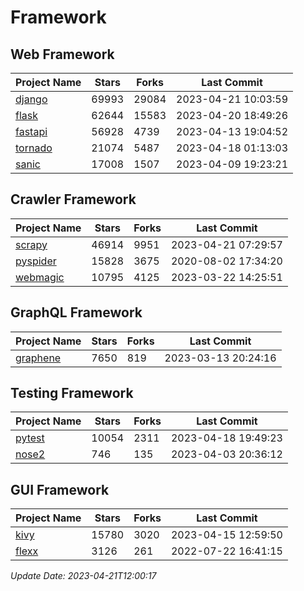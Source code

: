 # Framework

## Web Framework
| Project Name | Stars | Forks | Last Commit |
| ------------ | ----- | ----- | ----------- |
| [django](https://github.com/django/django) | 69993 | 29084 | 2023-04-21 10:03:59 |
| [flask](https://github.com/pallets/flask) | 62644 | 15583 | 2023-04-20 18:49:26 |
| [fastapi](https://github.com/tiangolo/fastapi) | 56928 | 4739 | 2023-04-13 19:04:52 |
| [tornado](https://github.com/tornadoweb/tornado) | 21074 | 5487 | 2023-04-18 01:13:03 |
| [sanic](https://github.com/sanic-org/sanic) | 17008 | 1507 | 2023-04-09 19:23:21 |

## Crawler Framework
| Project Name | Stars | Forks | Last Commit |
| ------------ | ----- | ----- | ----------- |
| [scrapy](https://github.com/scrapy/scrapy) | 46914 | 9951 | 2023-04-21 07:29:57 |
| [pyspider](https://github.com/binux/pyspider) | 15828 | 3675 | 2020-08-02 17:34:20 |
| [webmagic](https://github.com/code4craft/webmagic) | 10795 | 4125 | 2023-03-22 14:25:51 |

## GraphQL Framework
| Project Name | Stars | Forks | Last Commit |
| ------------ | ----- | ----- | ----------- |
| [graphene](https://github.com/graphql-python/graphene) | 7650 | 819 | 2023-03-13 20:24:16 |

## Testing Framework
| Project Name | Stars | Forks | Last Commit |
| ------------ | ----- | ----- | ----------- |
| [pytest](https://github.com/pytest-dev/pytest) | 10054 | 2311 | 2023-04-18 19:49:23 |
| [nose2](https://github.com/nose-devs/nose2) | 746 | 135 | 2023-04-03 20:36:12 |

## GUI Framework
| Project Name | Stars | Forks | Last Commit |
| ------------ | ----- | ----- | ----------- |
| [kivy](https://github.com/kivy/kivy) | 15780 | 3020 | 2023-04-15 12:59:50 |
| [flexx](https://github.com/flexxui/flexx) | 3126 | 261 | 2022-07-22 16:41:15 |

*Update Date: 2023-04-21T12:00:17*